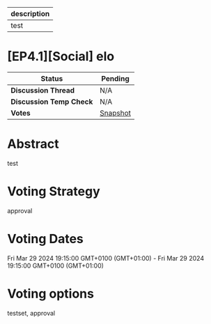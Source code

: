 | description |
| ----------- |
| test        |

# [EP4.1][Social] elo

  
  | **Status**            | Pending                                                                                                                                      |
  | --------------------- | ------------------------------------------------------------------------------------------------------------------------------------------- |
  | **Discussion Thread** |  N/A                                                                                              |
  | **Discussion Temp Check** |  N/A                                                                                              |
  | **Votes**             | [Snapshot](https://snapshot.org/#/ens.eth/proposal/27)                                                                                                                                     |
  

# Abstract 
 test



# Voting Strategy 
 approval

# Voting Dates 
 Fri Mar 29 2024 19:15:00 GMT+0100 (GMT+01:00) - Fri Mar 29 2024 19:15:00 GMT+0100 (GMT+01:00)



# Voting options 
 testset, approval